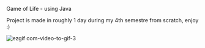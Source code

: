 Game of Life - using Java

Project is made in roughly 1 day during my 4th semestre from scratch, enjoy :)

![ezgif com-video-to-gif-3](https://user-images.githubusercontent.com/75691419/216468893-f8bd7415-6968-40da-9350-1f8f9142f162.gif)

